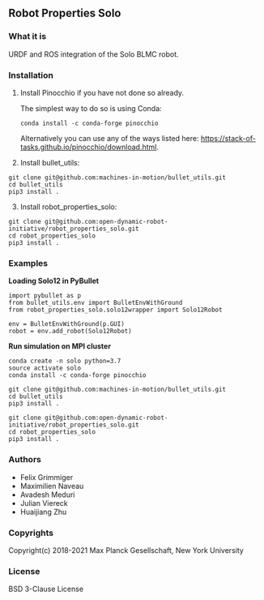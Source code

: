 Robot Properties Solo
---------------------

### What it is

URDF and ROS integration of the Solo BLMC robot.

### Installation

1. Install Pinocchio if you have not done so already.

   The simplest way to do so is using Conda:

   ```
   conda install -c conda-forge pinocchio
   ```

   Alternatively you can use any of the ways listed here: https://stack-of-tasks.github.io/pinocchio/download.html.

2. Install bullet_utils:

  ```
  git clone git@github.com:machines-in-motion/bullet_utils.git
  cd bullet_utils
  pip3 install .
  ```

3. Install robot_properties_solo:

  ```
  git clone git@github.com:open-dynamic-robot-initiative/robot_properties_solo.git
  cd robot_properties_solo
  pip3 install .
  ```

### Examples

**Loading Solo12 in PyBullet**

```
import pybullet as p
from bullet_utils.env import BulletEnvWithGround
from robot_properties_solo.solo12wrapper import Solo12Robot

env = BulletEnvWithGround(p.GUI)
robot = env.add_robot(Solo12Robot)
```

**Run simulation on MPI cluster**

```
conda create -n solo python=3.7
source activate solo
conda install -c conda-forge pinocchio 

git clone git@github.com:machines-in-motion/bullet_utils.git
cd bullet_utils
pip3 install .

git clone git@github.com:open-dynamic-robot-initiative/robot_properties_solo.git
cd robot_properties_solo
pip3 install .
```

### Authors

- Felix Grimmiger
- Maximilien Naveau
- Avadesh Meduri
- Julian Viereck
- Huaijiang Zhu

### Copyrights

Copyright(c) 2018-2021 Max Planck Gesellschaft, New York University

### License

BSD 3-Clause License


